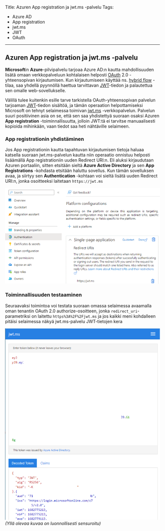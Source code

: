 Title: Azuren App registration ja jwt.ms -palvelu
Tags: 
  - Azure AD
  - App registration
  - jwt.ms
  - JWT
  - OAuth
---

## Azuren App registration ja jwt.ms -palvelu

**Microsoft**in **Azure**-pilvipalvelu tarjoaa Azure AD:n kautta mahdollisuuden lisätä omaan verkkopalveluun kohtalaisen helposti [OAuth](https://fi.wikipedia.org/wiki/OAuth) 2.0 -yhteensopivan kirjautumisen. Kun kirjautumiseen käyttää ns. [hybrid flow](https://learn.microsoft.com/en-us/azure/active-directory/develop/v2-oauth2-auth-code-flow#request-an-id-token-as-well-or-hybrid-flow) -tilaa, saa yhdellä pyynnöllä haettua tarvittavan [JWT](https://fi.wikipedia.org/wiki/JSON_Web_Token)-tiedon ja palautettua sen omalle web-sovellukselle.

Välillä tulee kuitenkin esille tarve tarkistella OAuth-yhteensopivan palvelun tarjoaman [JWT](https://fi.wikipedia.org/wiki/JSON_Web_Token)-tiedon sisältöä, ja tämän operaation helpottamiseksi Microsoft on tehnyt selaimessa toimivan [jwt.ms](https://jwt.ms/) -verkkopalvelun. Palvelun suuri positiivinen asia on se, että sen saa yhdistettyä suoraan osaksi Azuren **App registration** -toiminnallisuutta, jolloin JWT:tä ei tarvitse manuaalisesti kopioida mihinkään, vaan tiedot saa heti nähtäville selaimeen.

### App registrationin yhdistäminen

Jos App registrationin kautta tapahtuvan kirjautumisen tietoja haluaa katsella suoraan jwt.ms-palvelun kautta niin operaatio onnistuu helposti lisäämällä App registrationiin uuden Redirect URI:n. Eli aluksi kirjaudutaan Azuren portaaliin, sitten etsitään sieltä **Azure Active Directory** ja sen **App Registrations** -kohdasta etsitään haluttu sovellus. Kun tämän sovelluksen avaa, ja siirtyy sen **Authentication** -kohtaan voi sieltä lisätä uuden Redirect URI:n, jonka osoitteeksi laitetaan `https://jwt.ms`

![App registration redirect URI](../images/azure_app_registration_redirect_uri_jwt-ms.png)  

### Toiminnallisuuden testaaminen

Seuraavaksi toimintoa voi testata suoraan omassa selaimessa avaamalla oman tenantin OAuth 2.0 authorize-osoitteen, jonka `redirect_uri`-parametriksi on laitettu `https%3A%2F%2Fjwt.ms` ja jos kaikki meni kohdalleen pitäisi selaimessa näkyä jwt.ms-palvelu JWT-tietojen kera

![App registration redirect URI](../images/jwt-ms_blank_out_token.png)  
*(Yllä olevaa kuvaa on luonnollisesti sensuroitu)*
